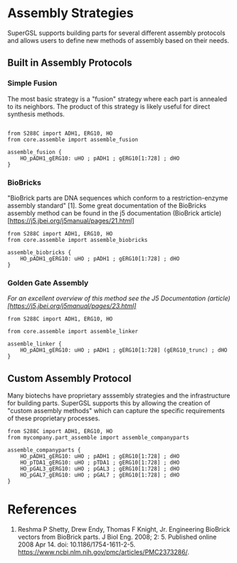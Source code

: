 # Assembly Strategies

SuperGSL supports building parts for several different assembly protocols and allows users to define new methods of assembly based on their needs.

## Built in Assembly Protocols

### Simple Fusion

The most basic strategy is a "fusion" strategy where each part is annealed to its neighbors. The product of this strategy is likely useful for direct synthesis methods.
```

from S288C import ADH1, ERG10, HO
from core.assemble import assemble_fusion

assemble_fusion {
	HO_pADH1_gERG10: uHO ; pADH1 ; gERG10[1:728] ; dHO
}
```

### BioBricks

"BioBrick parts are DNA sequences which conform to a restriction-enzyme assembly standard" [1]. Some great documentation of the BioBricks assembly method can be found in the j5 documentation (BioBrick article)[https://j5.jbei.org/j5manual/pages/21.html]

```
from S288C import ADH1, ERG10, HO
from core.assemble import assemble_biobricks

assemble_biobricks {
	HO_pADH1_gERG10: uHO ; pADH1 ; gERG10[1:728] ; dHO
}

```

### Golden Gate Assembly
*For an excellent overview of this method see the J5 Documentation (article)[https://j5.jbei.org/j5manual/pages/23.html]*


```
from S288C import ADH1, ERG10, HO

from core.assemble import assemble_linker

assemble_linker {
	HO_pADH1_gERG10: uHO ; pADH1 ; gERG10[1:728] (gERG10_trunc) ; dHO
}
```

## Custom Assembly Protocol

Many biotechs have proprietary asssembly strategies and the infrastructure for building parts. SuperGSL supports this by allowing the creation of "custom assembly methods" which can capture the specific requirements of these proprietary processes.

```
from S288C import ADH1, ERG10, HO
from mycompany.part_assemble import assemble_companyparts

assemble_companyparts {
	HO_pADH1_gERG10: uHO ; pADH1 ; gERG10[1:728] ; dHO
	HO_pTDA1_gERG10: uHO ; pTDA1 ; gERG10[1:728] ; dHO
	HO_pGAL3_gERG10: uHO ; pGAL3 ; gERG10[1:728] ; dHO
	HO_pGAL7_gERG10: uHO ; pGAL7 ; gERG10[1:728] ; dHO
}

```


# References

1. Reshma P Shetty, Drew Endy, Thomas F Knight, Jr. Engineering BioBrick vectors from BioBrick parts. J Biol Eng. 2008; 2: 5.
Published online 2008 Apr 14. doi: 10.1186/1754-1611-2-5. https://www.ncbi.nlm.nih.gov/pmc/articles/PMC2373286/.
